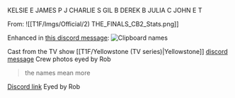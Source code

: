 
KELSIE E 
JAMES P J 
CHARLIE S 
GIL B 
DEREK B
JULIA C 
JOHN E T 

From: ![[T1F/Imgs/Official/2) THE_FINALS_CB2_Stats.png]]

Enhanced in [this discord message](https://discord.com/channels/1008696016318513243/1011929497139953744/1127022533464576000):
![Clipboard names](https://media.discordapp.net/attachments/867045850622722058/1127026042272489482/image.png)

Cast from the TV show [[T1F/Yellowstone (TV series)|Yellowstone]]
[discord message](https://discord.com/channels/1008696016318513243/1011929497139953744/1134242804613255279)
Crew photos eyed by Rob

> the names mean more

[Discord link](https://discord.com/channels/1008696016318513243/1011929497139953744/1134629212205088848)
Eyed by Rob
